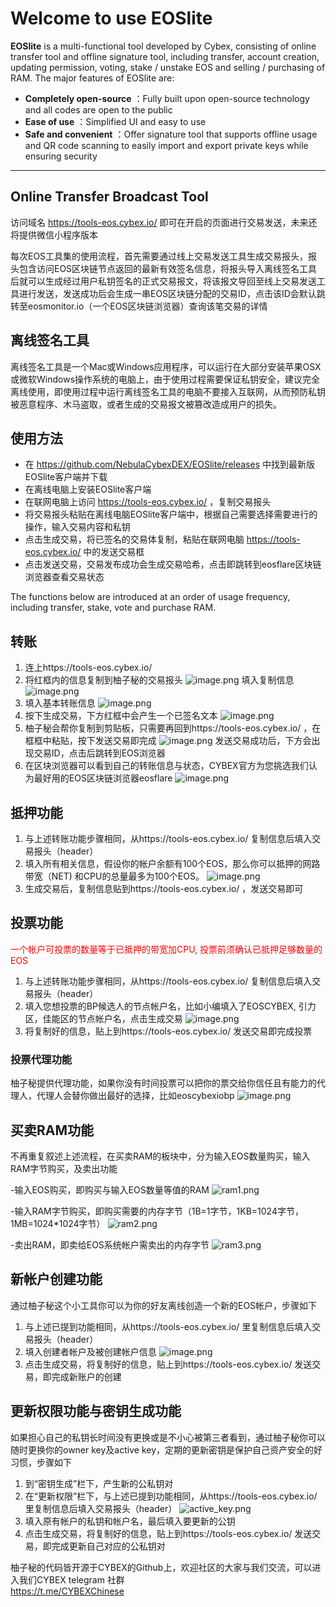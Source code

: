 
# Welcome to use EOSlite

**EOSlite** is a multi-functional tool developed by Cybex, consisting of online transfer tool and offline signature tool, including transfer, account creation, updating permission, voting, stake / unstake EOS and selling / purchasing of RAM. The major features of EOSlite are:
 
- **Completely open-source** ：Fully built upon open-source technology and all codes are open to the public 
- **Ease of use** ：Simplified UI and easy to use
- **Safe and convenient** ：Offer signature tool that supports offline usage and QR code scanning to easily import and export private keys while ensuring security 

-------------------

## Online Transfer Broadcast Tool

访问域名 https://tools-eos.cybex.io/ 即可在开启的页面进行交易发送，未来还将提供微信小程序版本

每次EOS工具集的使用流程，首先需要通过线上交易发送工具生成交易报头，报头包含访问EOS区块链节点返回的最新有效签名信息，将报头导入离线签名工具后就可以生成经过用户私钥签名的正式交易报文，将该报文导回至线上交易发送工具进行发送，发送成功后会生成一串EOS区块链分配的交易ID，点击该ID会默认跳转至eosmonitor.io（一个EOS区块链浏览器）查询该笔交易的详情

## 离线签名工具

离线签名工具是一个Mac或Windows应用程序，可以运行在大部分安装苹果OSX或微软Windows操作系统的电脑上，由于使用过程需要保证私钥安全，建议完全离线使用，即使用过程中运行离线签名工具的电脑不要接入互联网，从而预防私钥被恶意程序、木马盗取，或者生成的交易报文被篡改造成用户的损失。

## 使用方法
- 在 https://github.com/NebulaCybexDEX/EOSlite/releases 中找到最新版EOSlite客户端并下载
- 在离线电脑上安装EOSlite客户端
- 在联网电脑上访问 https://tools-eos.cybex.io/ ，复制交易报头
- 将交易报头粘贴在离线电脑EOSlite客户端中，根据自己需要选择需要进行的操作，输入交易内容和私钥
- 点击生成交易，将已签名的交易体复制，粘贴在联网电脑 https://tools-eos.cybex.io/ 中的发送交易框
- 点击发送交易，交易发布成功会生成交易哈希，点击即跳转到eosflare区块链浏览器查看交易状态

The functions below are introduced at an order of usage frequency, including transfer, stake, vote and purchase RAM.

## 转账

1.  连上https://tools-eos.cybex.io/
2.  将红框内的信息复制到柚子秘的交易报头
   ![image.png](https://s8.postimg.cc/j68bn4ezp/image.png)
   填入复制信息
   ![image.png](https://s8.postimg.cc/7wflrxhlh/image.png)
1. 填入基本转账信息
![image.png](https://s8.postimg.cc/oy8fu4z2d/image.png)
1. 按下生成交易，下方红框中会产生一个已签名文本
![image.png](https://s8.postimg.cc/5t56ks539/image.png)
1.  柚子秘会帮你复制到剪贴板，只需要再回到https://tools-eos.cybex.io/ ，在框框中粘贴，按下发送交易即完成
![image.png](https://s8.postimg.cc/lfwfxq3b9/image.png)
发送交易成功后，下方会出现交易ID，点击后跳转到EOS浏览器
1. 在区块浏览器可以看到自己的转账信息与状态，CYBEX官方为您挑选我们认为最好用的EOS区块链浏览器eosflare
![image.png](https://s8.postimg.cc/79gp2nd2d/image.png)

## 抵押功能

1. 与上述转账功能步骤相同，从https://tools-eos.cybex.io/ 复制信息后填入交易报头（header）
1. 填入所有相关信息，假设你的帐户余额有100个EOS，那么你可以抵押的网路带宽（NET) 和CPU的总量最多为100个EOS。
![image.png](https://s8.postimg.cc/809f87a85/image.png)
1. 生成交易后，复制信息贴到https://tools-eos.cybex.io/ ，发送交易即可

## 投票功能

<span style="color: red;"> 一个帐户可投票的数量等于已抵押的带宽加CPU, 投票前须确认已抵押足够数量的EOS </span>
1. 与上述转账功能步骤相同，从https://tools-eos.cybex.io/ 复制信息后填入交易报头（header）
2. 填入您想投票的BP候选人的节点帐户名，比如小编填入了EOSCYBEX, 引力区，佳能区的节点帐户名，点击生成交易
![image.png](https://s8.postimg.cc/42qqwycx1/image.png)
1. 将复制好的信息，贴上到https://tools-eos.cybex.io/ 发送交易即完成投票

### 投票代理功能
柚子秘提供代理功能，如果你没有时间投票可以把你的票交给你信任且有能力的代理人，代理人会替你做出最好的选择，比如eoscybexiobp
![image.png](https://s8.postimg.cc/cma4ub0kl/image.png)

## 买卖RAM功能
不再重复叙述上述流程，在买卖RAM的板块中，分为输入EOS数量购买，输入RAM字节购买，及卖出功能

-输入EOS购买，即购买与输入EOS数量等值的RAM
![ram1.png](https://s8.postimg.cc/y8p5bsh9x/ram1.png)

-输入RAM字节购买，即购买需要的内存字节（1B=1字节，1KB=1024字节，1MB=1024*1024字节）
![ram2.png](https://s8.postimg.cc/ee33pp4n9/ram2.png)

-卖出RAM，即卖给EOS系统帐户需卖出的内存字节
![ram3.png](https://s8.postimg.cc/prpn0e7at/ram3.png)

## 新帐户创建功能

通过柚子秘这个小工具你可以为你的好友离线创造一个新的EOS帐户，步骤如下
1. 与上述已提到功能相同，从https://tools-eos.cybex.io/ 里复制信息后填入交易报头（header）
1. 填入创建者帐户及被创建帐户信息
![image.png](https://s8.postimg.cc/prpn0jk79/image.png)
1. 点击生成交易，将复制好的信息，贴上到https://tools-eos.cybex.io/ 发送交易，即完成新账户的创建

## 更新权限功能与密钥生成功能

如果担心自己的私钥长时间没有更换或是不小心被第三者看到，通过柚子秘你可以随时更换你的owner key及active key，定期的更新密钥是保护自己资产安全的好习惯，步骤如下
1. 到“密钥生成”栏下，产生新的公私钥对
1. 在“更新权限”栏下，与上述已提到功能相同，从https://tools-eos.cybex.io/ 里复制信息后填入交易报头（header）
![active_key.png](https://s8.postimg.cc/nbntmm23p/active_key.png)
1. 填入原有帐户的私钥和帐户名，最后填入要更新的公钥
1. 点击生成交易，将复制好的信息，贴上到https://tools-eos.cybex.io/ 发送交易，即完成更新自己对应的公私钥对

柚子秘的代码皆开源于CYBEX的Github上，欢迎社区的大家与我们交流，可以进入我们CYBEX telegram 社群  
https://t.me/CYBEXChinese




